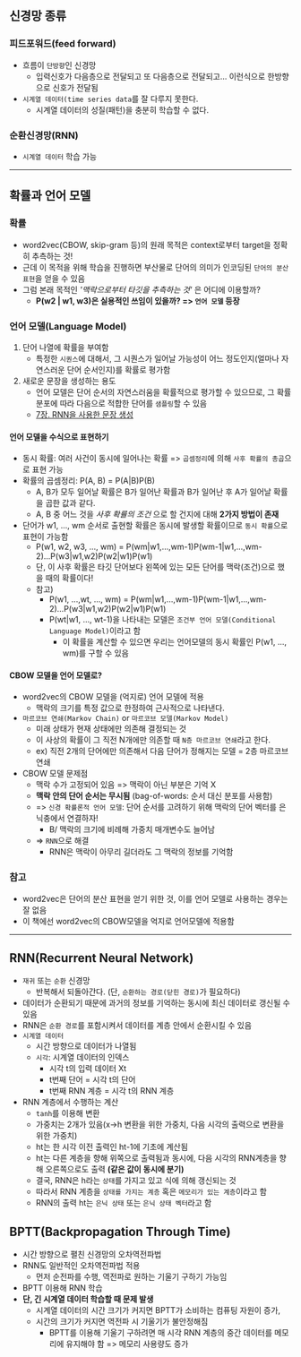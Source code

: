 ## 신경망 종류
### 피드포워드(feed forward)
- 흐름이 `단방향`인 신경망
	- 입력신호가 다음층으로 전달되고 또 다음층으로 전달되고... 이런식으로 한방향으로 신호가 전달됨
- `시계열 데이터(time series data`를 잘 다루지 못한다.
	- 시계열 데이터의 성질(패턴)을 충분히 학습할 수 없다.

### 순환신경망(RNN)
- `시계열 데이터` 학습 가능

***

## 확률과 언어 모델
### 확률
- word2vec(CBOW, skip-gram 등)의 원래 목적은 context로부터 target을 정확히 추측하는 것!
- 근데 이 목적을 위해 학습을 진행하면 부산물로 단어의 의미가 인코딩된 `단어의 분산 표현`을 얻을 수 있음
- 그럼 본래 목적인 _'맥락으로부터 타깃을 추측하는 것'_ 은 어디에 이용할까? 
	- __P(w2 | w1, w3)은 실용적인 쓰임이 있을까? => `언어 모델` 등장__

### 언어 모델(Language Model)
1. 단어 나열에 확률을 부여함
	- 특정한 `시퀀스`에 대해서, 그 시퀀스가 일어날 가능성이 어느 정도인지(얼마나 자연스러운 단어 순서인지)를 확률로 평가함
2. 새로운 문장을 생성하는 용도
	- 언어 모델은 단어 순서의 자연스러움을 확률적으로 평가할 수 있으므로, 그 확률 분포에 따라 다음으로 적합한 단어를 `샘플링`할 수 있음
	- [7장. RNN을 사용한 문장 생성](https://github.com/HYEZ/deep-learning-from-scratch-2/tree/master/ch7)

#### 언어 모델을 수식으로 표현하기
- 동시 확률: 여러 사건이 동시에 일어나는 확률 => `곱셈정리`에 의해 `사후 확률의 총곱`으로 표현 가능
- 확률의 곱셈정리: P(A, B) = P(A|B)P(B)
	- A, B가 모두 일어날 확률은 B가 일어난 확률과 B가 일어난 후 A가 일어날 확률을 곱한 값과 같다.
	- A, B 중 어느 것을 _사후 확률의 조건_ 으로 할 건지에 대해 __2가지 방법이 존재__
- 단어가 w1, ..., wm 순서로 출현할 확률은 동시에 발생할 확률이므로 `동시 확률`으로 표현이 가능함
	- P(w1, w2, w3, ..., wm) = P(wm|w1,...,wm-1)P(wm-1|w1,...,wm-2)...P(w3|w1,w2)P(w2|w1)P(w1)
	- 단, 이 사후 확률은 타깃 단어보다 왼쪽에 있는 모든 단어를 맥락(조건)으로 했을 때의 확률이다!
	- 참고)
		- P(w1, ...,wt, ..., wm) = P(wm|w1,...,wm-1)P(wm-1|w1,...,wm-2)...P(w3|w1,w2)P(w2|w1)P(w1)
		- P(wt|w1, ..., wt-1)을 나타내는 모델은 `조건부 언어 모델(Conditional Language Model)`이라고 함
			- 이 확률을 계산할 수 있으면 우리는 언어모델의 동시 확률인 P(w1, ..., wm)를 구할 수 있음

#### CBOW 모델을 언어 모델로?
- word2vec의 CBOW 모델을 (억지로) 언어 모델에 적용
	- 맥락의 크기를 특정 값으로 한정하여 근사적으로 나타낸다.
- `마르코브 연쇄(Markov Chain)` or `마르코브 모델(Markov Model)`
	- 미래 상태가 현재 상태에만 의존해 결정되는 것
	- 이 사상의 확률이 그 직전 N개에만 의존할 때 `N층 마르코브 연쇄`라고 한다.
	- ex) 직전 2개의 단어에만 의존해서 다음 단어가 정해지는 모델 = 2층 마르코브 연쇄
- CBOW 모델 문제점
	- 맥락 수가 고정되어 있음 => 맥락이 아닌 부분은 기억 X
	- __맥락 안의 단어 순서는 무시됨__ (bag-of-words: 순서 대신 분포를 사용함)
	- => `신경 확률론적 언어 모델`: 단어 순서를 고려하기 위해 맥락의 단어 벡터를 은닉충에서 연결하자!
		- B/ 맥락의 크기에 비례해 가중치 매개변수도 늘어남
	- => `RNN`으로 해결
		- RNN은 맥락이 아무리 길더라도 그 맥락의 정보를 기억함

### 참고
- word2vec은 단어의 분산 표현을 얻기 위한 것, 이를 언어 모델로 사용하는 경우는 잘 없음
- 이 책에선 word2vec의 CBOW모델을 억지로 언어모델에 적용함

***

## RNN(Recurrent Neural Network)
- `재귀` 또는 `순환` 신경망
	- 반복해서 되돌아간다. (단, `순환하는 경로(닫힌 경로)`가 필요하다)
- 데이터가 순환되기 때문에 과거의 정보를 기억하는 동시에 최신 데이터로 갱신될 수 있음
- RNN은 `순환 경로`를 포함시켜서 데이터를 계층 안에서 순환시킬 수 있음
- `시계열 데이터`
	- 시간 방향으로 데이터가 나열됨
	- `시각`: 시계열 데이터의 인덱스 
		- 시각 t의 입력 데이터 Xt
		- t번째 단어 = 시각 t의 단어
		- t번째 RNN 계층 = 시각 t의 RNN 계층
- RNN 계층에서 수행하는 계산
	- `tanh`를 이용해 변환
	- 가중치는 2개가 있음(x->h 변환을 위한 가중치, 다음 시각의 출력으로 변환을 위한 가중치)
	- ht는 한 시각 이전 출력인 ht-1에 기초에 계산됨
	- ht는 다른 계층을 향해 위쪽으로 출력됨과 동시에, 다음 시각의 RNN계층을 향해 오른쪽으로도 출력 __(같은 값이 동시에 분기)__
	- 결국, RNN은 h라는 `상태`를 가지고 있고 식에 의해 갱신되는 것
	- 따라서 RNN 계층을 `상태를 가지는 계층` 혹은 `메모리가 있는 계층`이라고 함
	- RNN의 출력 ht는 `은닉 상태` 또는 `은닉 상태 벡터`라고 함

## BPTT(Backpropagation Through Time)
- 시간 방향으로 펼친 신경망의 오차역전파법
- RNN도 일반적인 오차역전파법 적용
	- 먼저 순전파를 수행, 역전파로 원하는 기울기 구하기 가능임
- BPTT 이용해 RNN 학습
- __단, 긴 시계열 데이터 학습할 때 문제 발생__
	- 시계열 데이터의 시간 크기가 커지면 BPTT가 소비하는 컴퓨팅 자원이 증가, 
	- 시간의 크기가 커지면 역전파 시 기울기가 불안정해짐
		- BPTT를 이용해 기울기 구하려면 매 시각 RNN 계층의 중간 데이터를 메모리에 유지해야 함 => 메모리 사용량도 증가







